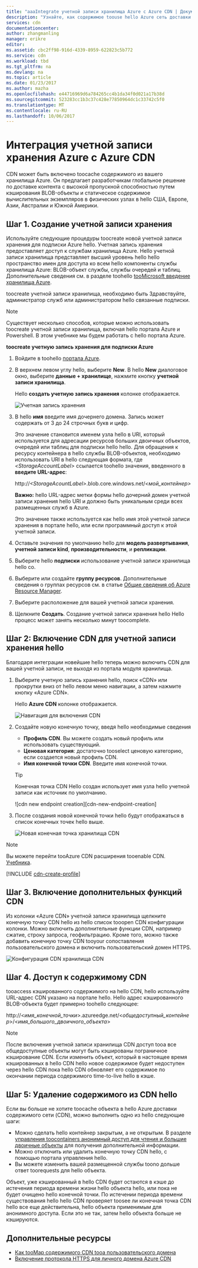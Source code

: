 ```yaml
---
title: "aaaIntegrate учетной записи хранилища Azure с Azure CDN | Документы Microsoft"
description: "Узнайте, как содержимое toouse hello Azure сеть доставки содержимого (CDN) toodeliver высокой пропускной способностью путем кэширования больших двоичных объектов из хранилища Azure."
services: cdn
documentationcenter: 
author: zhangmanling
manager: erikre
editor: 
ms.assetid: cbc2ff98-916d-4339-8959-622823c5b772
ms.service: cdn
ms.workload: tbd
ms.tgt_pltfrm: na
ms.devlang: na
ms.topic: article
ms.date: 01/23/2017
ms.author: mazha
ms.openlocfilehash: e44716969d6a784265cc4b1da34f0d021a17b38d
ms.sourcegitcommit: 523283cc1b3c37c428e77850964dc1c33742c5f0
ms.translationtype: MT
ms.contentlocale: ru-RU
ms.lasthandoff: 10/06/2017
---
```

# <a name="integrate-an-azure-storage-account-with-azure-cdn"></a>Интеграция учетной записи хранения Azure с Azure CDN
CDN может быть включено toocache содержимого из вашего хранилища Azure. Он предлагает разработчикам глобальное решение по доставке контента с высокой пропускной способностью путем кэширования BLOB-объекты и статическое содержимое вычислительных экземпляров в физических узлах в hello США, Европе, Азии, Австралии и Южной Америки.

## <a name="step-1-create-a-storage-account"></a>Шаг 1. Создание учетной записи хранения
Используйте следующие процедуры toocreate новой учетной записи хранения для подписки Azure hello. Учетная запись хранения предоставляет доступ к службам хранилища Azure. Hello учетной записи хранилища представляет высший уровень hello hello пространство имен для доступа ко всем hello компоненты службы хранилища Azure: BLOB-объект службы, службы очередей и таблиц. Дополнительные сведения см. в разделе toohello [tooMicrosoft введение хранилища Azure](../storage/common/storage-introduction.md).

toocreate учетной записи хранилища, необходимо быть Здравствуйте, администратор служб или администратором hello связанные подписки.

> [!NOTE]
> Существует несколько способов, которые можно использовать toocreate учетной записи хранилища, включая hello портала Azure и Powershell.  В этом учебнике мы будем работать с hello портала Azure.  
> 
> 

**toocreate учетную запись хранения для подписки Azure**

1. Войдите в toohello [портала Azure](https://portal.azure.com).
2. В верхнем левом углу hello, выберите **New**. В hello **New** диалоговое окно, выберите **данные + хранилище**, нажмите кнопку **учетной записи хранилища**.
    
    Hello **создать учетную запись хранения** колонке отображается.   

    ![Учетная запись хранения][create-new-storage-account]  

3. В hello **имя** введите имя дочернего домена. Запись может содержать от 3 до 24 строчных букв и цифр.
   
    Это значение становится именем узла hello в URI, который используется для адресации ресурсов больших двоичных объектов, очередей или таблиц для подписки hello hello. Для обращения к ресурсу контейнера в hello службы BLOB-объектов, необходимо использовать URI в hello следующая формата, где  *&lt;StorageAccountLabel&gt;*  ссылается toohello значения, введенного в **введите URL-адрес**:
   
    http://*&lt;StorageAcountLabel&gt;*.blob.core.windows.net/*&lt;мой_контейнер&gt;*
   
    **Важно:** hello URL-адрес метки формы hello дочерний домен учетной записи хранения hello URI и должно быть уникальным среди всех размещенных служб в Azure.
   
    Это значение также используется как hello имя этой учетной записи хранения в портале hello, или если программный доступ к этой учетной записи.
4. Оставьте значения по умолчанию hello для **модель развертывания**, **учетной записи kind**, **производительности**, и **репликации**. 
5. Выберите hello **подписки** использование учетной записи хранилища hello со.
6. Выберите или создайте **группу ресурсов**.  Дополнительные сведения о группах ресурсов см. в статье [Общие сведения об Azure Resource Manager](../azure-resource-manager/resource-group-overview.md#resource-groups).
7. Выберите расположение для вашей учетной записи хранения.
8. Щелкните **Создать**. Создание учетной записи хранения hello Hello процесс может занять несколько минут toocomplete.

## <a name="step-2-enable-cdn-for-hello-storage-account"></a>Шаг 2: Включение CDN для учетной записи хранения hello

Благодаря интеграции новейшие hello теперь можно включить CDN для вашей учетной записи, не выходя из портала модуля хранилища. 

1. Выберите учетную запись хранения hello, поиск «CDN» или прокрутки вниз от hello левом меню навигации, а затем нажмите кнопку «Azure CDN».
    
    Hello **Azure CDN** колонке отображается.

    ![Навигация для включения CDN][cdn-enable-navigation]
    
2. Создайте новую конечную точку, введя hello необходимые сведения
    - **Профиль CDN**. Вы можете создать новый профиль или использовать существующий.
    - **Ценовая категория**: достаточно tooselect ценовую категорию, если создается новый профиль CDN.
    - **Имя конечной точки CDN**. Введите имя конечной точки.

    > [!TIP]
    > Конечная точка CDN Hello создан использует имя узла hello учетной записи как источник по умолчанию.

    ![cdn new endpoint creation][cdn-new-endpoint-creation]

3. После создания новой конечной точки hello будут отображаться в список конечных точек hello выше.

    ![Новая конечная точка хранилища CDN][cdn-storage-new-endpoint]

> [!NOTE]
> Вы можете перейти tooAzure CDN расширения tooenable CDN. [Учебника](#Tutorial-cdn-create-profile).
> 
> 

[!INCLUDE [cdn-create-profile](../../includes/cdn-create-profile.md)]  

## <a name="step-3-enable-additional-cdn-features"></a>Шаг 3. Включение дополнительных функций CDN

Из колонки «Azure CDN» учетной записи хранилища щелкните конечную точку CDN hello из hello список tooopen CDN конфигурации колонки. Можно включить дополнительные функции CDN, например сжатие, строку запроса, геофильтрацию. Кроме того, можно также добавить конечную точку CDN tooyour сопоставления пользовательского домена и включить пользовательский домен HTTPS.
    
![Конфигурация CDN хранилища CDN][cdn-storage-cdn-configuration]

## <a name="step-4-access-cdn-content"></a>Шаг 4. Доступ к содержимому CDN
tooaccess кэшированного содержимого на hello CDN, hello используйте URL-адрес CDN указано на портале hello. Hello адрес кэшированного BLOB-объекта будет примерно toohello следующее:

http://<*имя_конечной_точки*\>.azureedge.net/<*общедоступный_контейнер*\>/<*имя_большого_двоичного_объекта*\>

> [!NOTE]
> После включения учетной записи хранилища CDN доступ tooa все общедоступные объекты могут быть кэшированы пограничное кэширование CDN. Если изменить объект, который в настоящее время кэшированных в hello CDN hello новое содержимое будет недоступен через hello CDN пока hello CDN обновляет его содержимое по окончании периода содержимого time-to-live hello в кэше.
> 
> 

## <a name="step-5-remove-content-from-hello-cdn"></a>Шаг 5: Удаление содержимого из CDN hello
Если вы больше не хотите toocache объекта в hello Azure доставки содержимого сети (CDN), можно выполнить одно из hello следующие шаги:

* Можно сделать hello контейнер закрытым, а не открытым. В разделе [управления toocontainers анонимный доступ для чтения и большие двоичные объекты](../storage/blobs/storage-manage-access-to-resources.md) для получения дополнительной информации.
* Можно отключить или удалить конечную точку CDN hello, с помощью портала управления hello.
* Вы можете изменить вашей размещенной службы toono дольше ответ toorequests для hello объекта.

Объект, уже кэшированный в hello CDN будет остаются в кэше до истечения периода времени жизни hello объекта hello, или пока не будет очищено hello конечной точки. По истечении периода времени существования hello hello CDN проверяет toosee ли конечная точка CDN hello все еще действительна, hello объекта применимым для анонимного доступа. Если это не так, затем hello объекта больше не кэшируются.

## <a name="additional-resources"></a>Дополнительные ресурсы
* [Как tooMap содержимого CDN tooa пользовательского домена](cdn-map-content-to-custom-domain.md)
* [Включение протокола HTTPS для личного домена Azure CDN](cdn-custom-ssl.md)

[create-new-storage-account]: ./media/cdn-create-a-storage-account-with-cdn/CDN_CreateNewStorageAcct.png
[cdn-enable-navigation]: ./media/cdn-create-a-storage-account-with-cdn/cdn-storage-new-endpoint-creation.png
[cdn-storage-new-endpoint]: ./media/cdn-create-a-storage-account-with-cdn/cdn-storage-new-endpoint-list.png
[cdn-storage-cdn-configuration]: ./media/cdn-create-a-storage-account-with-cdn/cdn-storage-endpoint-configuration.png 
